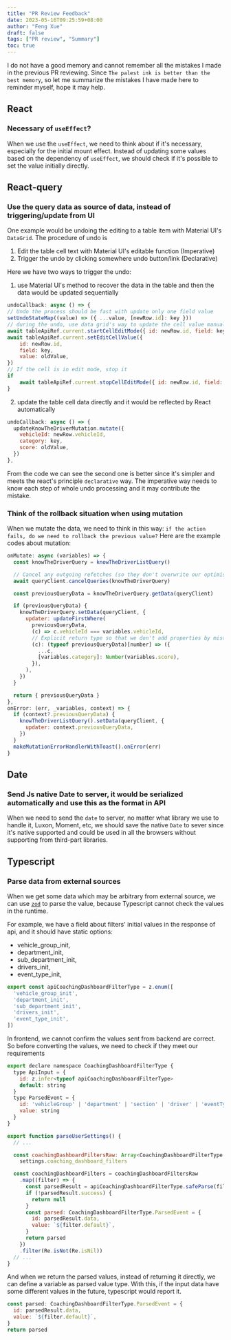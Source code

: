 ```yaml
---
title: "PR Review Feedback"
date: 2023-05-16T09:25:59+08:00
author: "Feng Xue"
draft: false
tags: ["PR review", "Summary"]
toc: true
---
```


I do not have a good memory and cannot remember all the mistakes I made in the previous PR reviewing. Since `The palest ink is better than the best memory`, so let me summarize the mistakes I have made here to reminder myself, hope it may help.

## React

### Necessary of `useEffect`?

When we use the `useEffect`, we need to think about if it's necessary, especially for the initial mount effect. Instead of updating some values based on the dependency of `useEffect`, we should check if it's possible to set the value initially directly.

## React-query

### Use the query data as source of data, instead of triggering/update from UI

One example would be undoing the editing to a table item with Material UI's `DataGrid`. The procedure of undo is

1. Edit the table cell text with Material UI's editable function (Imperative)
2. Trigger the undo by clicking somewhere undo button/link (Declarative)

Here we have two ways to trigger the undo:

1. use Material UI's method to recover the data in the table and then the data would be updated sequentially

  ```js
  undoCallback: async () => {
  // Undo the process should be fast with update only one field value
  setUndoStateMap((value) => ({ ...value, [newRow.id]: key }))
  // during the undo, use data grid's way to update the cell value manually
  await tableApiRef.current.startCellEditMode({ id: newRow.id, field: key })
  await tableApiRef.current.setEditCellValue({
      id: newRow.id,
      field: key,
      value: oldValue,
  })
  // If the cell is in edit mode, stop it
  if 
      await tableApiRef.current.stopCellEditMode({ id: newRow.id, field: key })
  }
  ```

2. update the table cell data directly and it would be reflected by React automatically

  ```js
  undoCallback: async () => {
    updateKnowTheDriverMutation.mutate({
      vehicleId: newRow.vehicleId,
      category: key,
      score: oldValue,
    })
  },
  ```

From the code we can see the second one is better since it's simpler and meets the react's principle `declarative` way. The imperative way needs to know each step of whole undo processing and it may contribute the mistake.

### Think of the rollback situation when using mutation

When we mutate the data, we need to think in this way: `if the action fails, do we need to rollback the previous value?` Here are the example codes about mutation:

```js
onMutate: async (variables) => {
  const knowTheDriverQuery = knowTheDriverListQuery()

  // Cancel any outgoing refetches (so they don't overwrite our optimistic update)
  await queryClient.cancelQueries(knowTheDriverQuery)

  const previousQueryData = knowTheDriverQuery.getData(queryClient)

  if (previousQueryData) {
    knowTheDriverQuery.setData(queryClient, {
      updater: updateFirstWhere(
        previousQueryData,
        (c) => c.vehicleId === variables.vehicleId,
        // Explicit return type so that we don't add properties by mistake
        (c): (typeof previousQueryData)[number] => ({
          ...c,
          [variables.category]: Number(variables.score),
        }),
      ),
    })
  }

  return { previousQueryData }
},
onError: (err, _variables, context) => {
  if (context?.previousQueryData) {
    knowTheDriverListQuery().setData(queryClient, {
      updater: context.previousQueryData,
    })
  }
  makeMutationErrorHandlerWithToast().onError(err)
}
```

## Date

### Send Js native Date to server, it would be serialized automatically and use this as the format in API

When we need to send the `date` to server, no matter what library we use to handle it, Luxon, Moment, etc, we should save the native `Date` to sever since it's native supported and could be used in all the browsers without supporting from third-part libraries.

## Typescript

### Parse data from external sources

When we get some data which may be arbitrary from external source, we can use [`zod`](https://zod.dev/) to parse the value, because Typescript cannot check the values in the runtime.

For example, we have a field about filters' initial values in the response of api, and it should have static options:

* vehicle_group_init,
* department_init,
* sub_department_init,
* drivers_init,
* event_type_init,

```js
export const apiCoachingDashboardFilterType = z.enum([
  'vehicle_group_init',
  'department_init',
  'sub_department_init',
  'drivers_init',
  'event_type_init',
])
```

In frontend, we cannot confirm the values sent from backend are correct. So before converting the values, we need to check if they meet our requirements

```js
export declare namespace CoachingDashboardFilterType {
  type ApiInput = {
    id: z.infer<typeof apiCoachingDashboardFilterType>
    default: string
  }
  type ParsedEvent = {
    id: 'vehicleGroup' | 'department' | 'section' | 'driver' | 'eventType'
    value: string
  }
}

export function parseUserSettings() {
  // ...

  const coachingDashboardFiltersRaw: Array<CoachingDashboardFilterType.ApiInput> =
    settings.coaching_dashboard_filters

  const coachingDashboardFilters = coachingDashboardFiltersRaw
    .map((filter) => {
      const parsedResult = apiCoachingDashboardFilterType.safeParse(filter.id)
      if (!parsedResult.success) {
        return null
      }
      const parsed: CoachingDashboardFilterType.ParsedEvent = {
        id: parsedResult.data,
        value: `${filter.default}`,
      }
      return parsed
    })
    .filter(Re.isNot(Re.isNil))
  // ...
}
```

And when we return the parsed values, instead of returning it directly, we can define a variable as parsed value type. With this, if the input data have some different values in the future, typescript would report it.

```js
const parsed: CoachingDashboardFilterType.ParsedEvent = {
  id: parsedResult.data,
  value: `${filter.default}`,
}
return parsed
```
